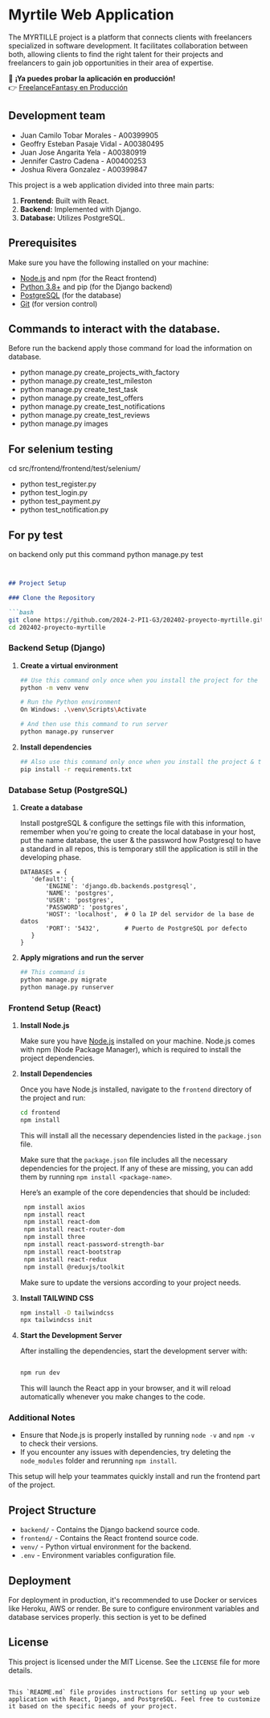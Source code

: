# Myrtile Web Application

The MYRTILLE project is a platform that connects clients with freelancers specialized in software development. It facilitates collaboration between both, allowing clients to find the right talent for their projects and freelancers to gain job opportunities in their area of expertise.

🚀 **¡Ya puedes probar la aplicación en producción!**  
👉 [FreelanceFantasy en Producción](https://freelancefantasy.netlify.app)


## **Development team**
  - Juan Camilo Tobar Morales - A00399905
  - Geoffry Esteban Pasaje Vidal - A00380495
  - Juan Jose Angarita Yela - A00380919
  - Jennifer Castro Cadena - A00400253
  - Joshua Rivera Gonzalez - A00399847



This project is a web application divided into three main parts:

1. **Frontend:** Built with React.
2. **Backend:** Implemented with Django.
3. **Database:** Utilizes PostgreSQL.

## Prerequisites

Make sure you have the following installed on your machine:

- [Node.js](https://nodejs.org/) and npm (for the React frontend)
- [Python 3.8+](https://www.python.org/) and pip (for the Django backend)
- [PostgreSQL](https://www.postgresql.org/) (for the database)
- [Git](https://git-scm.com/) (for version control)

## Commands to interact with the database.

  Before run the backend apply those command for load the information on database.
  
- python manage.py create_projects_with_factory
- python manage.py create_test_mileston
- python manage.py create_test_task
- python manage.py create_test_offers
- python manage.py create_test_notifications
- python manage.py create_test_reviews
- python manage.py images

## For selenium testing
  cd src/frontend/frontend/test/selenium/
  
- python test_register.py 
- python test_login.py 
- python test_payment.py 
- python test_notification.py

## For py test
  on backend only put this command
  python manage.py test


```markdown


## Project Setup

### Clone the Repository

```bash
git clone https://github.com/2024-2-PI1-G3/202402-proyecto-myrtille.git
cd 202402-proyecto-myrtille
```

### Backend Setup (Django)

1. **Create a virtual environment**

   ```bash
   ## Use this command only once when you install the project for the first time
   python -m venv venv

   # Run the Python environment
   On Windows: .\venv\Scripts\Activate

   # And then use this command to run server
   python manage.py runserver

   ```

2. **Install dependencies**

   ```bash
   ## Also use this command only once when you install the project & this command is to install libraries
   pip install -r requirements.txt
   ```

### Database Setup (PostgreSQL)

1. **Create a database**

   Install postgreSQL & configure the settings file with this information, remember when you're going to create the local database in your host,
   put the name database, the user & the password how Postgresql to have a standard in all repos, this is temporary still the application is still in the developing phase.

   ```plaintext
   DATABASES = {
      'default': {
          'ENGINE': 'django.db.backends.postgresql',
          'NAME': 'postgres',
          'USER': 'postgres',
          'PASSWORD': 'postgres',
          'HOST': 'localhost',  # O la IP del servidor de la base de datos
          'PORT': '5432',       # Puerto de PostgreSQL por defecto
      }
   }
   ```

5. **Apply migrations and run the server**

   ```bash
   ## This command is 
   python manage.py migrate
   python manage.py runserver
   ```

### Frontend Setup (React)

1. **Install Node.js**

   Make sure you have [Node.js](https://nodejs.org/) installed on your machine. Node.js comes with npm (Node Package Manager), which is required to install the project dependencies.

2. **Install Dependencies**

   Once you have Node.js installed, navigate to the `frontend` directory of the project and run:

   ```bash
   cd frontend
   npm install 
   ```

   This will install all the necessary dependencies listed in the `package.json` file.
   
   Make sure that the `package.json` file includes all the necessary dependencies for the project. If any of these are missing, you can add them by running `npm install <package-name>`.
  
   Here’s an example of the core dependencies that should be included:
  
   ```bash
    npm install axios
    npm install react
    npm install react-dom
    npm install react-router-dom
    npm install three
    npm install react-password-strength-bar
    npm install react-bootstrap
    npm install react-redux
    npm install @reduxjs/toolkit
   ```
  
    Make sure to update the versions according to your project needs.


4. **Install TAILWIND CSS**

    ```bash
    npm install -D tailwindcss
    npx tailwindcss init
    
   ```

6. **Start the Development Server**

   After installing the dependencies, start the development server with:

   ```bash
   
   npm run dev
   
   ```

   This will launch the React app in your browser, and it will reload automatically whenever you make changes to the code.


   

### Additional Notes

- Ensure that Node.js is properly installed by running `node -v` and `npm -v` to check their versions.
- If you encounter any issues with dependencies, try deleting the `node_modules` folder and rerunning `npm install`.

This setup will help your teammates quickly install and run the frontend part of the project.


## Project Structure

- `backend/` - Contains the Django backend source code.
- `frontend/` - Contains the React frontend source code.
- `venv/` - Python virtual environment for the backend.
- `.env` - Environment variables configuration file.


## Deployment

For deployment in production, it's recommended to use Docker or services like Heroku, AWS or render. Be sure to configure environment variables and database services properly.
this section is yet to be defined

## License

This project is licensed under the MIT License. See the `LICENSE` file for more details.
```

This `README.md` file provides instructions for setting up your web application with React, Django, and PostgreSQL. Feel free to customize it based on the specific needs of your project.
